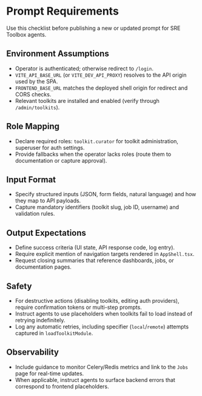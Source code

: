 # Prompt Requirements

Use this checklist before publishing a new or updated prompt for SRE Toolbox agents.

## Environment Assumptions
- Operator is authenticated; otherwise redirect to `/login`.
- `VITE_API_BASE_URL` (or `VITE_DEV_API_PROXY`) resolves to the API origin used by the SPA.
- `FRONTEND_BASE_URL` matches the deployed shell origin for redirect and CORS checks.
- Relevant toolkits are installed and enabled (verify through `/admin/toolkits`).

## Role Mapping
- Declare required roles: `toolkit.curator` for toolkit administration, superuser for auth settings.
- Provide fallbacks when the operator lacks roles (route them to documentation or capture approval).

## Input Format
- Specify structured inputs (JSON, form fields, natural language) and how they map to API payloads.
- Capture mandatory identifiers (toolkit slug, job ID, username) and validation rules.

## Output Expectations
- Define success criteria (UI state, API response code, log entry).
- Require explicit mention of navigation targets rendered in `AppShell.tsx`.
- Request closing summaries that reference dashboards, jobs, or documentation pages.

## Safety
- For destructive actions (disabling toolkits, editing auth providers), require confirmation tokens or multi-step prompts.
- Instruct agents to use placeholders when toolkits fail to load instead of retrying indefinitely.
- Log any automatic retries, including specifier (`local`/`remote`) attempts captured in `loadToolkitModule`.

## Observability
- Include guidance to monitor Celery/Redis metrics and link to the `Jobs` page for real-time updates.
- When applicable, instruct agents to surface backend errors that correspond to frontend placeholders.
